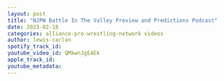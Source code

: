 ```yaml
---
layout: post
title: "NJPW Battle In The Valley Preview and Predictions Podcast"
date: 2023-02-18
categories: alliance-pro-wrestling-network videos
author: lewis-carlan
spotify_track_id: 
youtube_video_id: QMkwnJgE4Ek
apple_track_id: 
youtube_metadata: 
---
```

